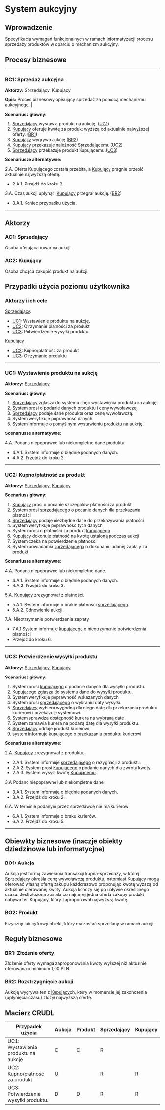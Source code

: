 # System aukcyjny

## Wprowadzenie

Specyfikacja wymagań funkcjonalnych w ramach informatyzacji procesu sprzedaży produktów w oparciu o mechanizm aukcyjny. 

## Procesy biznesowe

---
<a id="bc1"></a>
### BC1: Sprzedaż aukcyjna 

**Aktorzy:** [Sprzedający](#ac1), [Kupujący](#ac2)

**Opis:** Proces biznesowy opisujący sprzedaż za pomocą mechanizmu aukcyjnego. |

**Scenariusz główny:**
1. [Sprzedający](#ac1) wystawia produkt na aukcję. ([UC1](#uc1))
2. [Kupujący](#ac2) oferuje kwotę za produkt wyższą od aktualnie najwyższej oferty. ([BR1](#br1))
3. [Kupujący](#ac2) wygrywa aukcję ([BR2](#br2))
4. [Kupujący](#ac2) przekazuje należność Sprzedającemu.([UC2](#uc2))
5. [Sprzedający](#ac1) przekazuje produkt Kupującemu.([UC3](#uc3))

**Scenariusze alternatywne:** 

2.A. Oferta Kupującego została przebita, a [Kupujący](#ac2) pragnie przebić aktualnie najwyższą ofertę.
* 2.A.1. Przejdź do kroku 2.

3.A. Czas aukcji upłynął i [Kupujący](#ac2) przegrał aukcję. ([BR2](#br2))
* 3.A.1. Koniec przypadku użycia.

---

## Aktorzy

<a id="ac1"></a>
### AC1: Sprzedający

Osoba oferująca towar na aukcji.

<a id="ac2"></a>
### AC2: Kupujący

Osoba chcąca zakupić produkt na aukcji.


## Przypadki użycia poziomu użytkownika

### Aktorzy i ich cele

[Sprzedający](#ac1):
* [UC1](#uc1): Wystawienie produktu na aukcję.
* [UC2](#uc2): Otrzymanie płatności za produkt
* [UC3](#uc3): Potwierdzenie wysyłki produktu.


[Kupujący](#ac2)
* [UC2](#uc1): Kupno/płatność za produkt 
* [UC3](#uc2): Otrzymanie produktu

---
<a id="uc1"></a>
### UC1: Wystawienie produktu na aukcję

**Aktorzy:** [Sprzedający](#ac1)

**Scenariusz główny:**
1. [Sprzedający](#ac1) zgłasza do systemu chęć wystawienia produktu na aukcję.
2. System prosi o podanie danych produktu i ceny wywoławczej.
3. [Sprzedający](#ac1) podaje dane produktu oraz cenę wywoławczą.
4. System weryfikuje poprawność danych.
5. System informuje o pomyślnym wystawieniu produktu na aukcję.

**Scenariusze alternatywne:** 

4.A. Podano niepoprawne lub niekompletne dane produktu.
* 4.A.1. System informuje o błędnie podanych danych.
* 4.A.2. Przejdź do kroku 2.

---
<a id="uc2"></a>
### UC2: Kupno/płatność za produkt 

**Aktorzy:** [Sprzedający](#ac1), [Kupujący](#ac2)

**Scenariusz główny:**
1. [Kupujący](#ac2) prosi o podanie szczegółów płatności za produkt
2. System prosi [sprzedającego](#ac1) o podanie danych dla przekazania płatności
3. [Sprzedający](#ac2) podaję niezbędne dane do przekazywania płatności
4. System weryfikuje poprawność tych danych 
5. System prosi o płatności za produkt [kupującego](#ac2)
6. [Kupujący](#ac2) dokonuje płatność na kwotę ustaloną podczas aukcji 
7. System czeka na potwierdzenie płatności
8. System powiadamia [sprzedającego](#ac1) o dokonaniu udanej zapłaty za produkt     

**Scenariusze alternatywne:** 

4.A. Podano niepoprawne lub niekompletne dane.
* 4.A.1. System informuje o błędnie podanych danych.
* 4.A.2. Przejdź do kroku 3.

5.A. [Kupujący](#ac2) zrezygnował z płatności.
* 5.A.1. System informuje o brakie płatności [sprzedającego](#ac1).
* 5.A.2. Odnowienie aukcji.
 
 7.A. Nieotrzymanie potwierdzenia zapłaty 
 * 7.A.1 System informuje [kupującego](#ac2) o nieotrzymanie potwierdzenia płatności 
 * Przejdź do kroku 6.
---

<a id="uc3"></a>
### UC3: Potwierdzenie wysyłki produktu 

**Aktorzy:** [Sprzedający](#ac1), [Kupujący](#ac2)

**Scenariusz główny:**
1. System prosi [kupującego](#ac2) o podanie danych dla wysyłki produktu.
2. [Kupującego](#ac2) zgłasza do systemu dane do wysyłki produktu.
3. System weryfikuje poprawność wskazanych danych 
4. System prosi [sprzedającego](#ac1) o wybraniu daty wysyłki.
5. [Sprzedający](#ac1) wybiera wygodną dla niego datę dla przekazania produktu kurierowi i przekazuje systemowi.
6. System sprawdza dostępność kuriera na wybraną date 
7. System zamawia kuriera na podaną datę dla wysyłki produktu.
8. [Sprzedający](#ac1) oddaje produkt kurierowi.
9. system informuje [kupującego](#ac2) o przekazaniu produktu kurierowi 

**Scenariusze alternatywne:** 

2.A. [Kupujący](#ac2) zrezygnował z produktu.
* 2.A.1. System informuje [sprzedającego](#ac1) o rezygnacji z produktu.
* 2.A.2. System prosi [Kupującego](#ac2) o podanie danych dla zwrotu kwoty.
* 2.A.3. System wysyła kwotę [Kupującemu](#ac2).

3.A Podano niepoprawne lub niekompletne dane
  * 3.A.1. System informuje o błędnie podanych danych.
  * 3.A.2. Przejdź do kroku 2.

6.A. W terminie podanym przez sprzedawcę nie ma kurierów 
* 6.A.1. System informuje o braku kurierów.
* 6.A.2. Przejdź do kroku 5.


---

## Obiewkty biznesowe (inaczje obiekty dziedzinowe lub informatycjne)

### BO1: Aukcja

Aukcja jest formą zawierania transakcji kupna-sprzedaży, w której Sprzedający określa cenę wywoławczą produktu, natomiast Kupujący mogą oferować własną ofertę zakupu każdorazowo proponując kwotę wyższą od aktualnie oferowanej kwoty. Aukcja kończy się po upływie określonego czasu. Jeśli złożona została co najmniej jedna oferta zakupy produkt nabywa ten Kupujący, który zaproponował najwyższą kwotę. 

### BO2: Produkt

Fizyczny lub cyfrowy obiekt, który ma zostać sprzedany w ramach aukcji.

## Reguły biznesowe

<a id="br1"></a>
### BR1: Złożenie oferty

Złożenie oferty wymaga zaproponowania kwoty wyższej niż aktualnie oferowana o minimum 1,00 PLN.


<a id="br2"></a>
### BR2: Rozstrzygnięcie aukcji

Aukcję wygrywa ten z [Kupujący](#ac2)ch, który w momencie jej zakończenia (upłynięcia czasu) złożył najwyższą ofertę.

## Macierz CRUDL


| Przypadek użycia                                  | Aukcja | Produkt | Sprzedający | Kupujący|
| ------------------------------------------------- | ------ | ------- | ----------- | ------- |
| UC1: Wystawienia produktu na aukcję               |    C   |    C    |      R      |         |
| UC2: Kupno/płatność za produkt                    |    U   |         |      R      |    R    |
| UC3: Potwierdzenie wysyłki produktu.              |    D   |    D    |      R      |    R    |
 
